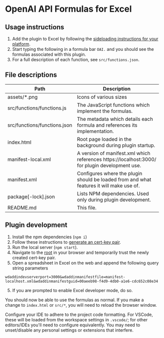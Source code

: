 # OpenAI API Formulas for Excel

## Usage instructions

1. Add the plugin to Excel by following the [sideloading instructions for your platform](https://learn.microsoft.com/en-us/office/dev/add-ins/testing/test-debug-office-add-ins#sideload-an-office-add-in-for-testing).
2. Start typing the following in a formula bar `OAI.` and you should see the formulas associated with this plugin.
3. For a full description of each function, see `src/functions.json`.

## File descriptions

| Path | Description |
| --- | --- |
| assets/\*.png | Icons of various sizes |
| src/functions/functions.js | The JavaScript functions which implement the formulas. |
| src/functions/functions.json | The metadata which details each formula and references its implementation. |
| index.html | Root page loaded in the background during plugin startup. |
| manifest-local.xml | A version of manifest.xml which references https://localhost:3000/ for plugin development use. |
| manifest.xml | Configures where the plugin should be loaded from and what features it will make use of. |
| package[-lock].json | Lists NPM dependencies. Used only during plugin development. |
| README.md | This file. |

## Plugin development

1. Install the npm dependencies (`npm i`)
2. Follow these instructions to [generate an cert-key pair](https://github.com/http-party/http-server#tlsssl).
3. Run the local server (`npm start`).
4. Navigate to the [root](https://localhost:3000/) in your browser and temporarily trust the newly created cert-key pair.
5. Open a spreadsheet in Excel on the web and append the following query string parameters

```
wdaddindevserverport=3000&wdaddinmanifestfile=manifest-localhost.xml&wdaddinmanifestguid=00aeeb98-f4d9-4db0-a1e6-cdc652c08e34
```

5. If you are prompted to enable Excel developer mode, do so.

You should now be able to use the formulas as normal. If you make a change to `index.html` or `src/*`, you will need to reload the browser window.

Configure your IDE to adhere to the project code formatting. For VSCode, these will be loaded from the workspace settings in `.vscode/`; for other editors/IDEs you'll need to configure equivalently. You may need to unset/disable any personal settings or extensions that interfere.
